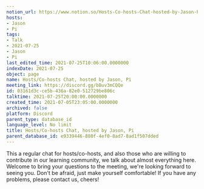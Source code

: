 ```yaml
---
notion_url: https://www.notion.so/Hosts-Co-hosts-Chat-hosted-by-Jason-Pi-03161d3cce5b436a82e0512729be806c
hosts:
- Jason
- Pi
tags:
- Talk
- 2021-07-25
- Jason
- Pi
last_edited_time: 2021-07-25T10:06:00.0000000
indexDate: 2021-07-25
object: page
name: Hosts/Co-hosts Chat, hosted by Jason, Pi
meeting_link: https://discord.gg/bBuv3mCQQe
id: 03161d3c-ce5b-436a-82e0-512729be806c
talktime: 2021-07-25T20:00:00.0000000
created_time: 2021-07-05T23:05:00.0000000
archived: false
platform: Discord
parent_type: database_id
language_level: No limit
title: Hosts/Co-hosts Chat, hosted by Jason, Pi
parent_database_id: e9339446-880f-4ef0-8ad7-8ad1f507dded
---
```







This a regular chat for hosts/co-hosts, and also those who are willing to contribute in our learning community, we talk about almost everything here. Welcome to bring your questions to the meeting, we're looking forward to seeing you. Don't be afraid, just make yourself comfortable!
If you have any problems, please contact us, cheers!




